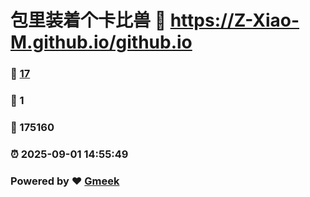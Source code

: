 # 包里装着个卡比兽 :link: https://Z-Xiao-M.github.io/github.io 
### :page_facing_up: [17](https://Z-Xiao-M.github.io/github.io/tag.html) 
### :speech_balloon: 1 
### :hibiscus: 175160 
### :alarm_clock: 2025-09-01 14:55:49 
### Powered by :heart: [Gmeek](https://github.com/Meekdai/Gmeek)
